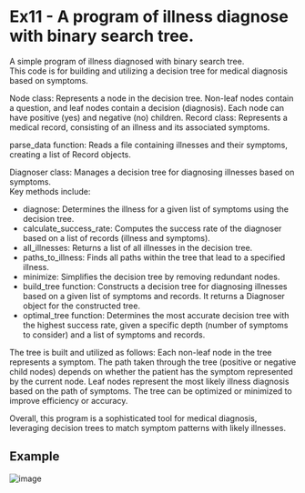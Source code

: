 # Ex11 - A program of illness diagnose with binary search tree.
A simple program of illness diagnosed with binary search tree.   
This code is for building and utilizing a decision tree for medical diagnosis based on symptoms.  

Node class: Represents a node in the decision tree. Non-leaf nodes contain a question, and leaf nodes contain a decision (diagnosis). Each node can have positive (yes) and negative (no) children.
Record class: Represents a medical record, consisting of an illness and its associated symptoms.  

parse_data function: Reads a file containing illnesses and their symptoms, creating a list of Record objects.  

Diagnoser class: Manages a decision tree for diagnosing illnesses based on symptoms.  
Key methods include:
- diagnose: Determines the illness for a given list of symptoms using the decision tree.
- calculate_success_rate: Computes the success rate of the diagnoser based on a list of records (illness and symptoms).
- all_illnesses: Returns a list of all illnesses in the decision tree.
- paths_to_illness: Finds all paths within the tree that lead to a specified illness.
- minimize: Simplifies the decision tree by removing redundant nodes.
- build_tree function: Constructs a decision tree for diagnosing illnesses based on a given list of symptoms and records. It returns a Diagnoser object for the constructed tree.
- optimal_tree function: Determines the most accurate decision tree with the highest success rate, given a specific depth (number of symptoms to consider) and a list of symptoms and records.  

The tree is built and utilized as follows:
Each non-leaf node in the tree represents a symptom.
The path taken through the tree (positive or negative child nodes) depends on whether the patient has the symptom represented by the current node.
Leaf nodes represent the most likely illness diagnosis based on the path of symptoms.
The tree can be optimized or minimized to improve efficiency or accuracy.  

Overall, this program is a sophisticated tool for medical diagnosis, leveraging decision trees to match symptom patterns with likely illnesses.

## Example
![image](https://github.com/linorcohen/Intro2cs/assets/76969581/2f27c068-6a13-455e-924d-775ec4d44d2c)

